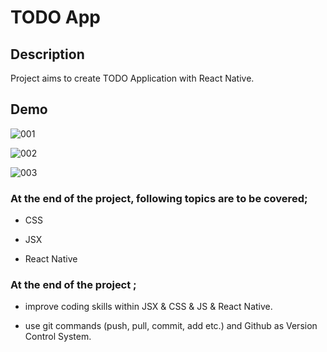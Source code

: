 # TODO App

## Description

Project aims to create TODO Application with React Native.

## Demo

![001](https://user-images.githubusercontent.com/67653402/141695295-3738011f-82f4-419b-94a7-93a7bb444ba4.png)

![002](https://user-images.githubusercontent.com/67653402/141695300-1dec4f4d-688a-43ba-bf20-ae2e943fb03b.png)

![003](https://user-images.githubusercontent.com/67653402/141695307-338eaeb0-a87b-48b3-8a4a-801e4710b3ca.png)

### At the end of the project, following topics are to be covered;

- CSS

- JSX

- React Native

### At the end of the project ;

- improve coding skills within JSX & CSS & JS & React Native.

- use git commands (push, pull, commit, add etc.) and Github as Version Control System.
